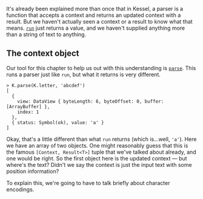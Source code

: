 <!--
 Copyright (c) 2020 Thomas J. Otterson
 
 This software is released under the MIT License.
 https://opensource.org/licenses/MIT
-->

It's already been explained more than once that in Kessel, a parser is a function that accepts a context and returns an updated context with a result. But we haven't actually seen a context or a result to know what that means. [`run`](../tools/run.md) just returns a value, and we haven't supplied anything more than a string of text to anything.

## The context object

Our tool for this chapter to help us out with this understanding is [`parse`](../tools/parse.md). This runs a parser just like `run`, but what it returns is very different.

```
> K.parse(K.letter, 'abcdef')
[
  {
    view: DataView { byteLength: 6, byteOffset: 0, buffer: [ArrayBuffer] },
    index: 1
  },
  { status: Symbol(ok), value: 'a' }
]
```

Okay, that's a little different than what `run` returns (which is...well, `'a'`). Here we have an array of two objects. One might reasonably guess that this is the famous `[Context, Result<T>]` tuple that we've talked about already, and one would be right. So the first object here is the updated context &mdash; but where's the text? Didn't we say the context is just the input text with some position information?

To explain this, we're going to have to talk briefly about character encodings.

